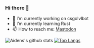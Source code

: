### Hi there 👋



- 🔭 I’m currently working on csgolvlbot
- 🌱 I’m currently learning Rust
- 📫 How to reach me: <a rel="me" href="https://autisten.club/@aiden">Mastodon</a>

![Aidens's github stats](https://github-readme-stats.vercel.app/api?username=AidenWTF&bg_color=0d1117&hide_border=true&text_color=ffffff) [![Top Langs](https://github-readme-stats.vercel.app/api/top-langs/?username=AidenWTF&layout=compact&bg_color=0d1117&hide_border=true&text_color=ffffff)](https://github.com/anuraghazra/github-readme-stats)
